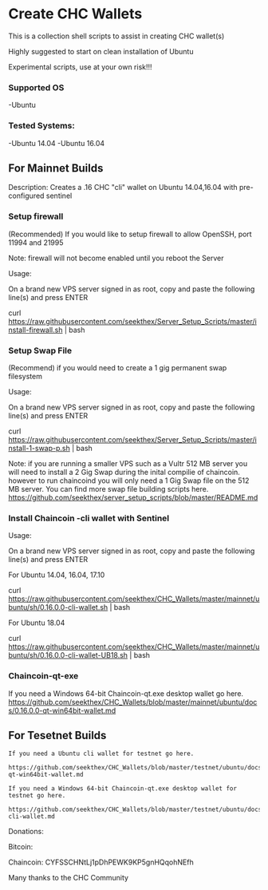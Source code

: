 
Create CHC Wallets
=============

This is a collection shell scripts to assist in creating CHC wallet(s)

Highly suggested to start on clean installation of Ubuntu

Experimental scripts, use at your own risk!!!


### Supported OS
-Ubuntu


### Tested Systems:
-Ubuntu 14.04
-Ubuntu 16.04


For Mainnet Builds
--------------

Description: Creates a .16 CHC "cli"  wallet on Ubuntu 14.04,16.04 with pre-configured sentinel



### Setup firewall

  (Recommended) If you would  like to setup firewall to allow OpenSSH, port 11994 and 21995

  Note: firewall will not become enabled until you reboot the Server

  Usage:

  On a brand new VPS server signed in as root, copy and paste the following line(s) and press ENTER

  curl https://raw.githubusercontent.com/seekthex/Server_Setup_Scripts/master/install-firewall.sh | bash



### Setup Swap File

   (Recommend) if you would need to create a 1 gig permanent swap filesystem

   Usage:

   On a brand new VPS server signed in as root, copy and paste the following line(s) and press ENTER

   curl https://raw.githubusercontent.com/seekthex/Server_Setup_Scripts/master/install-1-swap-p.sh | bash

   Note: if you are running a smaller VPS such as a Vultr 512 MB server you will need to install a 2 Gig Swap
        during the inital compilie of chaincoin. however to run chaincoind you will only need a 1 Gig Swap file
        on the 512 MB server.
        You can find more swap file building scripts here.
        https://github.com/seekthex/server_setup_scripts/blob/master/README.md



### Install Chaincoin -cli wallet with Sentinel

  Usage:

  On a brand new VPS server signed in as root, copy and paste the following line(s) and press ENTER  

  For Ubuntu 14.04, 16.04, 17.10

  curl https://raw.githubusercontent.com/seekthex/CHC_Wallets/master/mainnet/ubuntu/sh/0.16.0.0-cli-wallet.sh | bash


  For Ubuntu 18.04

  curl https://raw.githubusercontent.com/seekthex/CHC_Wallets/master/mainnet/ubuntu/sh/0.16.0.0-cli-wallet-UB18.sh | bash



### Chaincoin-qt-exe


  If you need a Windows 64-bit Chaincoin-qt.exe desktop wallet go here.
  https://github.com/seekthex/CHC_Wallets/blob/master/mainnet/ubuntu/docs/0.16.0.0-qt-win64bit-wallet.md   


  For Tesetnet Builds
  --------------

    If you need a Ubuntu cli wallet for testnet go here.

    https://github.com/seekthex/CHC_Wallets/blob/master/testnet/ubuntu/docs/0.16.0.0-qt-win64bit-wallet.md  

    If you need a Windows 64-bit Chaincoin-qt.exe desktop wallet for testnet go here.

    https://github.com/seekthex/CHC_Wallets/blob/master/testnet/ubuntu/docs/0.16.0.0-cli-wallet.md   



Donations:

Bitcoin:

Chaincoin: CYFSSCHNtLj1pDhPEWK9KP5gnHQqohNEfh

Many thanks to the CHC Community

